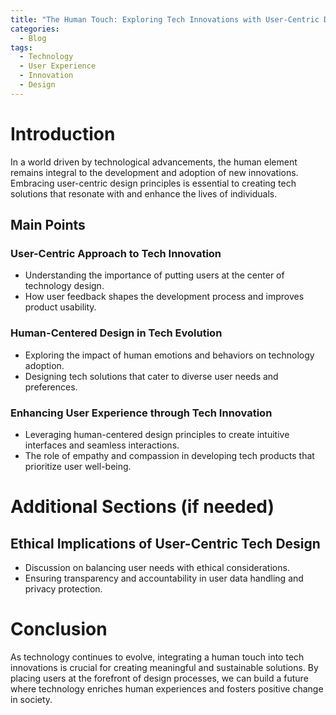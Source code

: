 ```yaml
---
title: "The Human Touch: Exploring Tech Innovations with User-Centric Design"
categories:
  - Blog
tags:
  - Technology
  - User Experience
  - Innovation
  - Design
---
```


# Introduction
In a world driven by technological advancements, the human element remains integral to the development and adoption of new innovations. Embracing user-centric design principles is essential to creating tech solutions that resonate with and enhance the lives of individuals.

## Main Points
### User-Centric Approach to Tech Innovation
- Understanding the importance of putting users at the center of technology design.
- How user feedback shapes the development process and improves product usability.

### Human-Centered Design in Tech Evolution
- Exploring the impact of human emotions and behaviors on technology adoption.
- Designing tech solutions that cater to diverse user needs and preferences.

### Enhancing User Experience through Tech Innovation
- Leveraging human-centered design principles to create intuitive interfaces and seamless interactions.
- The role of empathy and compassion in developing tech products that prioritize user well-being.

# Additional Sections (if needed)
## Ethical Implications of User-Centric Tech Design
- Discussion on balancing user needs with ethical considerations.
- Ensuring transparency and accountability in user data handling and privacy protection.

# Conclusion
As technology continues to evolve, integrating a human touch into tech innovations is crucial for creating meaningful and sustainable solutions. By placing users at the forefront of design processes, we can build a future where technology enriches human experiences and fosters positive change in society.